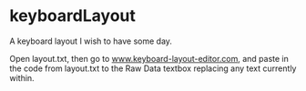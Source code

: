 # keyboardLayout
A keyboard layout I wish to have some day.

Open layout.txt, then go to www.keyboard-layout-editor.com, and paste in the code from layout.txt to the Raw Data textbox replacing any text currently within.
